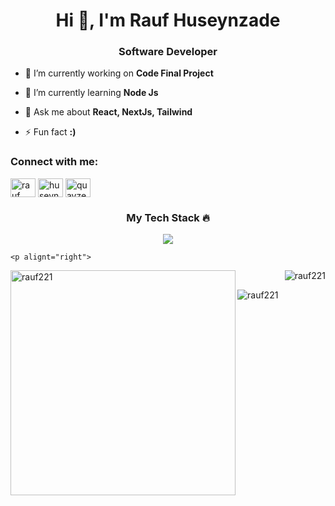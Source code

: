 <h1 align="center">Hi 👋, I'm Rauf Huseynzade</h1>
<h3 align="center">Software Developer</h3>



- 🔭 I’m currently working on **Code Final Project**

- 🌱 I’m currently learning **Node Js**

- 💬 Ask me about **React, NextJs, Tailwind**

- ⚡ Fun fact **:)**

<h3 align="left">Connect with me:</h3>
<p align="left">
<a href="https://linkedin.com/in/rauf-huseynzade" target="blank"><img align="center" src="https://raw.githubusercontent.com/rahuldkjain/github-profile-readme-generator/master/src/images/icons/Social/linked-in-alt.svg" alt="rauf huseynzade" height="30" width="40" /></a>
<a href="https://instagram.com/huseynzadee.21" target="blank"><img align="center" src="https://raw.githubusercontent.com/rahuldkjain/github-profile-readme-generator/master/src/images/icons/Social/instagram.svg" alt="huseynzadee.21" height="30" width="40" /></a>
<a href="https://discord.gg/quayzer" target="blank"><img align="center" src="https://raw.githubusercontent.com/rahuldkjain/github-profile-readme-generator/master/src/images/icons/Social/discord.svg" alt="quayzer" height="30" width="40" /></a>
</p>

<h3 align="center">My Tech Stack ️‍🔥 </h3>
<p align="center">
  <a href="https://skillicons.dev">
    <img src="https://skillicons.dev/icons?i=git,babel,css,express,firebase,bootstrap,github,gitlab,html,materialui,js,mongodb,nestjs,nextjs,nodejs,npm,pnpm,postman,powershell,react,redux,sass,stackoverflow,tailwind,ts,vite,yarn,webpack,windows,htmx" />
  </a>
</p>





    <p alignt="right">
  <img   align="left" width="360px" src="https://github-readme-stats.vercel.app/api/top-langs?username=rauf221&theme=midnight-purple&show_icons=true&locale=en&layout=compact" alt="rauf221" />
</p>
<p >&nbsp;<img  align="right" src="https://github-readme-stats.vercel.app/api?username=rauf221&theme=midnight-purple&show_icons=true&locale=en" alt="rauf221" /></p>

  <p ><img align="left" src="https://github-readme-streak-stats.herokuapp.com/?user=rauf221&theme=midnight-purple" alt="rauf221" /></p>

